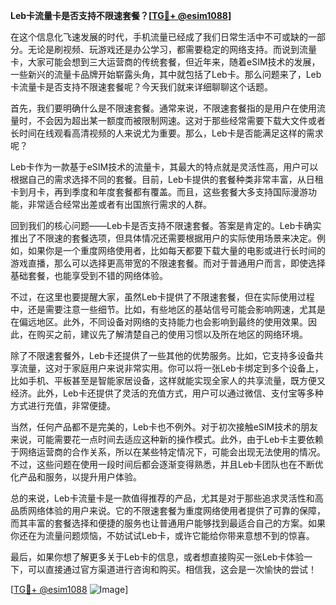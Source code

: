 **Leb卡流量卡是否支持不限速套餐？[[TG💪+ @esim1088](https://t.me/s/esim1088)]**

在这个信息化飞速发展的时代，手机流量已经成了我们日常生活中不可或缺的一部分。无论是刷视频、玩游戏还是办公学习，都需要稳定的网络支持。而说到流量卡，大家可能会想到三大运营商的传统套餐，但近年来，随着eSIM技术的发展，一些新兴的流量卡品牌开始崭露头角，其中就包括了Leb卡。那么问题来了，Leb卡流量卡是否支持不限速套餐呢？今天我们就来详细聊聊这个话题。

首先，我们要明确什么是不限速套餐。通常来说，不限速套餐指的是用户在使用流量时，不会因为超出某一额度而被限制网速。这对于那些经常需要下载大文件或者长时间在线观看高清视频的人来说尤为重要。那么，Leb卡是否能满足这样的需求呢？

Leb卡作为一款基于eSIM技术的流量卡，其最大的特点就是灵活性高，用户可以根据自己的需求选择不同的套餐。目前，Leb卡提供的套餐种类非常丰富，从日租卡到月卡，再到季度和年度套餐都有覆盖。而且，这些套餐大多支持国际漫游功能，非常适合经常出差或者有出国旅行需求的人群。

回到我们的核心问题——Leb卡是否支持不限速套餐。答案是肯定的。Leb卡确实推出了不限速的套餐选项，但具体情况还需要根据用户的实际使用场景来决定。例如，如果你是一个重度网络使用者，比如每天都要下载大量的电影或进行长时间的游戏直播，那么可以选择更高带宽的不限速套餐。而对于普通用户而言，即使选择基础套餐，也能享受到不错的网络体验。

不过，在这里也要提醒大家，虽然Leb卡提供了不限速套餐，但在实际使用过程中，还是需要注意一些细节。比如，有些地区的基站信号可能会影响网速，尤其是在偏远地区。此外，不同设备对网络的支持能力也会影响到最终的使用效果。因此，在购买之前，建议先了解清楚自己的使用习惯以及所在地区的网络环境。

除了不限速套餐外，Leb卡还提供了一些其他的优势服务。比如，它支持多设备共享流量，这对于家庭用户来说非常实用。你可以将一张Leb卡绑定到多个设备上，比如手机、平板甚至是智能家居设备，这样就能实现全家人的共享流量，既方便又经济。此外，Leb卡还提供了灵活的充值方式，用户可以通过微信、支付宝等多种方式进行充值，非常便捷。

当然，任何产品都不是完美的，Leb卡也不例外。对于初次接触eSIM技术的朋友来说，可能需要花一点时间去适应这种新的操作模式。此外，由于Leb卡主要依赖于网络运营商的合作关系，所以在某些特定情况下，可能会出现无法使用的情况。不过，这些问题在使用一段时间后都会逐渐变得熟悉，并且Leb卡团队也在不断优化产品和服务，以提升用户体验。

总的来说，Leb卡流量卡是一款值得推荐的产品，尤其是对于那些追求灵活性和高品质网络体验的用户来说。它的不限速套餐为重度网络使用者提供了可靠的保障，而其丰富的套餐选择和便捷的服务也让普通用户能够找到最适合自己的方案。如果你还在为流量问题烦恼，不妨试试Leb卡，或许它能给你带来意想不到的惊喜。

最后，如果你想了解更多关于Leb卡的信息，或者想直接购买一张Leb卡体验一下，可以直接通过官方渠道进行咨询和购买。相信我，这会是一次愉快的尝试！

[[TG💪+ @esim1088](https://t.me/s/esim1088) ![Image](https://i.postimg.cc/4NQfJmqS/Snipaste-2025-05-13-00-14-12.png)]